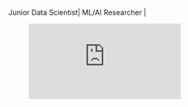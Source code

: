 Junior Data Scientist| ML/AI Researcher |


<figure><embed src="https://wakatime.com/share/@5d1df856-5caf-462e-8773-1d71e10654da/20e27e5b-aeae-4cc5-a555-e8d431930398.svg"></embed></figure>
